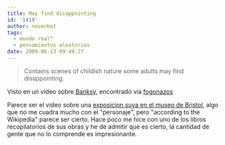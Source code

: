 ```yaml
---
title: May find disappointing
id: '1419'
author: neverbot
tags:
  - mundo real™
  - pensamientos aleatorios
date: 2009-06-13 09:49:27
---
```


> Contains scenes of childish nature some adults may find disappointing.

Visto en un video sobre [Banksy](http://en.wikipedia.org/wiki/Banksy), encontrado vía [fogonazos](http://fogonazos.blogspot.com/2009/06/banksy-vs-bristol-museum.html)

Parece ser el video sobre una [exposicion suya en el museo de Bristol](http://www.banksy.co.uk/), algo que no me cuadra mucho con el "personaje", pero "according to the Wikipedia" parece ser cierto. Hace poco me hice con uno de los libros recopilatorios de sus obras y he de admitir que es cierto, la cantidad de gente que no lo comprende es impresionante.